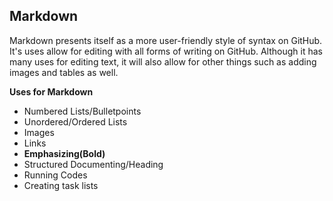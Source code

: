 ## Markdown

Markdown presents itself as a more user-friendly style of syntax on GitHub. It's uses allow for editing with all forms of writing on GitHub. 
Although it has many uses for editing text, it will also allow for other things such as adding images and tables as well.


**Uses for Markdown**
* Numbered Lists/Bulletpoints
* Unordered/Ordered Lists
* Images
* Links
* **Emphasizing(Bold)**
* Structured Documenting/Heading
* Running Codes
* Creating task lists


